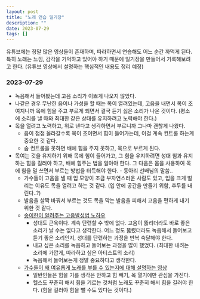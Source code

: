 ```yaml
---
layout: post
title: "노래 연습 일기장"
description: ""
date: 2023-07-29
tags: []
---
```


유튜브에는 정말 많은 영상들이 존재하며, 따라하면서 연습해도 어느 순간 까먹게 된다. 특히 노래는 느낌, 감각을 기억하고 있어야 하기 때문에 일기장을 만들어서 기록해보려고 한다. (유튜브 영상에서 설명하는 핵심적인 내용도 정리 예정)

### 2023-07-29

* 녹음해서 들어봤는데 고음 소리가 이쁘게 나오지 않았다.
* 나같은 경우 무난한 음이나 가성을 할 때는 목이 열려있는데, 고음을 내면서 목이 조여지니까 목에 힘을 주고 부르게 되면서 결국 듣기 싫은 소리가 나온 것이다. (평소에 소리를 낼 때와 최대한 같은 상태를 유지하려고 노력해야 한다.)
* 목을 열려고 노력하고, 위로 낸다고 생각하면서 부르니까 그나마 괜찮게 나왔다.
    * 음이 점점 올라갈수록 목이 조이면서 힘이 들어가는데, 이걸 계속 컨트롤 하는게 중요한 것 같다.
    * 숨 컨트롤을 못하면 배에 힘을 주지 못하고, 목으로 부르게 된다.
* 목여는 것을 유지하기 위해 목에 힘이 들어가고, 그 힘을 유지하려면 성대 힘과 유지하는 힘을 길러야 하고, 배에 힘주는 법을 알아야 한다. 그 다음은 몸을 사용하여 목에 힘을 덜 쓰면서 부르는 방법을 터득해야 한다. - 동아리 선배님의 말씀..
    * 가수들이 고음을 낼 때 입 모양이 조금 부자연스러운 사람도 있고, 입을 크게 벌리는 이유도 목을 열려고 하는 것 같다. (입 안에 공간을 만들기 위함, 후두를 내린다..?)
    * 발음을 살짝 바꿔서 부르는 것도 목을 막는 발음을 피해서 고음을 편하게 내기 위한 것 같다.
    * <a href="https://youtu.be/atBalcrG_VY">송이한이 알려주는 고음발성법 노하우</a>
        * 성대도 근육이다. 계속 단련할 수 밖에 없다. 고음이 뚫리더라도 바로 좋은 소리가 날 수는 없다고 생각한다. 어느 정도 뚫렸더라도 녹음해서 들어보고 듣기 좋은 소리인지, 성대를 단련하는 과정을 반복 숙달해야 한다.
        * 내고 싶은 소리를 녹음하고 들어보는 과정을 많이 했었다. (최대한 내려는 소리에 가깝게, 따라하고 싶은 아티스트의 소리)
        * 녹음해서 들어보는게 정말 중요하다고 생각한다.
    * <a href="https://youtu.be/LS_tvS8ZZxg">가수들이 왜 여유롭게 노래를 부를 수 있는지에 대해 설명하는 영상</a>
        * 일반인들은 힘을 기를 생각은 안하고 힘 빼기, 목 열기에만 관심을 가진다.
        * 헬스도 꾸준히 해서 힘을 기르는 것처럼 노래도 꾸준히 해서 힘을 길러야 한다. (힘을 길러야 힘을 뺄 수도 있다는 것이다.)
